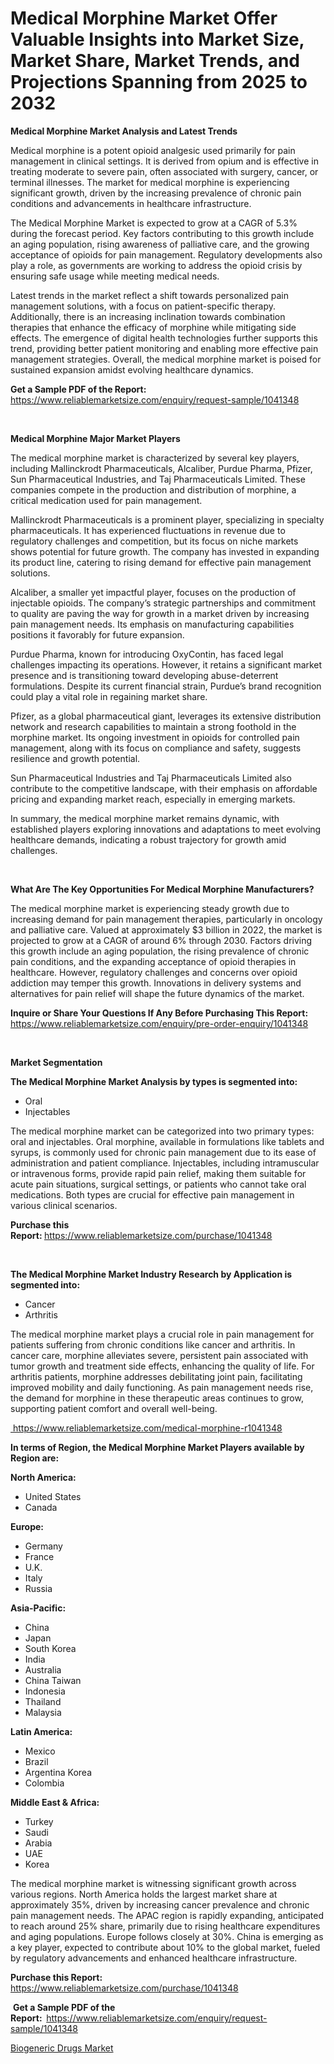 <p><h1>Medical Morphine Market Offer Valuable Insights into Market Size, Market Share, Market Trends, and Projections Spanning from 2025 to 2032</h1></p><p><strong>Medical Morphine Market Analysis and Latest Trends</strong></p>
<p><p>Medical morphine is a potent opioid analgesic used primarily for pain management in clinical settings. It is derived from opium and is effective in treating moderate to severe pain, often associated with surgery, cancer, or terminal illnesses. The market for medical morphine is experiencing significant growth, driven by the increasing prevalence of chronic pain conditions and advancements in healthcare infrastructure. </p><p>The Medical Morphine Market is expected to grow at a CAGR of 5.3% during the forecast period. Key factors contributing to this growth include an aging population, rising awareness of palliative care, and the growing acceptance of opioids for pain management. Regulatory developments also play a role, as governments are working to address the opioid crisis by ensuring safe usage while meeting medical needs.</p><p>Latest trends in the market reflect a shift towards personalized pain management solutions, with a focus on patient-specific therapy. Additionally, there is an increasing inclination towards combination therapies that enhance the efficacy of morphine while mitigating side effects. The emergence of digital health technologies further supports this trend, providing better patient monitoring and enabling more effective pain management strategies. Overall, the medical morphine market is poised for sustained expansion amidst evolving healthcare dynamics.</p></p>
<p><strong>Get a Sample PDF of the Report:&nbsp;</strong> <a href="https://www.reliablemarketsize.com/enquiry/request-sample/1041348?utm_campaign=2634&utm_medium=2&utm_source=Github&utm_content=ia&utm_term=08032025&utm_id=medical-morphine">https://www.reliablemarketsize.com/enquiry/request-sample/1041348</a></p>
<p>&nbsp;</p>
<p><strong>Medical Morphine Major Market Players</strong></p>
<p><p>The medical morphine market is characterized by several key players, including Mallinckrodt Pharmaceuticals, Alcaliber, Purdue Pharma, Pfizer, Sun Pharmaceutical Industries, and Taj Pharmaceuticals Limited. These companies compete in the production and distribution of morphine, a critical medication used for pain management.</p><p>Mallinckrodt Pharmaceuticals is a prominent player, specializing in specialty pharmaceuticals. It has experienced fluctuations in revenue due to regulatory challenges and competition, but its focus on niche markets shows potential for future growth. The company has invested in expanding its product line, catering to rising demand for effective pain management solutions.</p><p>Alcaliber, a smaller yet impactful player, focuses on the production of injectable opioids. The company’s strategic partnerships and commitment to quality are paving the way for growth in a market driven by increasing pain management needs. Its emphasis on manufacturing capabilities positions it favorably for future expansion.</p><p>Purdue Pharma, known for introducing OxyContin, has faced legal challenges impacting its operations. However, it retains a significant market presence and is transitioning toward developing abuse-deterrent formulations. Despite its current financial strain, Purdue’s brand recognition could play a vital role in regaining market share.</p><p>Pfizer, as a global pharmaceutical giant, leverages its extensive distribution network and research capabilities to maintain a strong foothold in the morphine market. Its ongoing investment in opioids for controlled pain management, along with its focus on compliance and safety, suggests resilience and growth potential.</p><p>Sun Pharmaceutical Industries and Taj Pharmaceuticals Limited also contribute to the competitive landscape, with their emphasis on affordable pricing and expanding market reach, especially in emerging markets.</p><p>In summary, the medical morphine market remains dynamic, with established players exploring innovations and adaptations to meet evolving healthcare demands, indicating a robust trajectory for growth amid challenges.</p></p>
<p>&nbsp;</p>
<p><strong>What Are The Key Opportunities For Medical Morphine Manufacturers?</strong></p>
<p><p>The medical morphine market is experiencing steady growth due to increasing demand for pain management therapies, particularly in oncology and palliative care. Valued at approximately $3 billion in 2022, the market is projected to grow at a CAGR of around 6% through 2030. Factors driving this growth include an aging population, the rising prevalence of chronic pain conditions, and the expanding acceptance of opioid therapies in healthcare. However, regulatory challenges and concerns over opioid addiction may temper this growth. Innovations in delivery systems and alternatives for pain relief will shape the future dynamics of the market.</p></p>
<p><strong>Inquire or Share Your Questions If Any Before Purchasing This Report:</strong> <a href="https://www.reliablemarketsize.com/enquiry/pre-order-enquiry/1041348?utm_campaign=2634&utm_medium=2&utm_source=Github&utm_content=ia&utm_term=08032025&utm_id=medical-morphine">https://www.reliablemarketsize.com/enquiry/pre-order-enquiry/1041348</a></p>
<p>&nbsp;</p>
<p><strong>Market Segmentation</strong></p>
<p><strong>The Medical Morphine Market Analysis by types is segmented into:</strong></p>
<p><ul><li>Oral</li><li>Injectables</li></ul></p>
<p><p>The medical morphine market can be categorized into two primary types: oral and injectables. Oral morphine, available in formulations like tablets and syrups, is commonly used for chronic pain management due to its ease of administration and patient compliance. Injectables, including intramuscular or intravenous forms, provide rapid pain relief, making them suitable for acute pain situations, surgical settings, or patients who cannot take oral medications. Both types are crucial for effective pain management in various clinical scenarios.</p></p>
<p><strong>Purchase this Report:&nbsp;</strong><a href="https://www.reliablemarketsize.com/purchase/1041348?utm_campaign=2634&utm_medium=2&utm_source=Github&utm_content=ia&utm_term=08032025&utm_id=medical-morphine">https://www.reliablemarketsize.com/purchase/1041348</a></p>
<p>&nbsp;</p>
<p><strong>The Medical Morphine Market Industry Research by Application is segmented into:</strong></p>
<p><ul><li>Cancer</li><li>Arthritis</li></ul></p>
<p><p>The medical morphine market plays a crucial role in pain management for patients suffering from chronic conditions like cancer and arthritis. In cancer care, morphine alleviates severe, persistent pain associated with tumor growth and treatment side effects, enhancing the quality of life. For arthritis patients, morphine addresses debilitating joint pain, facilitating improved mobility and daily functioning. As pain management needs rise, the demand for morphine in these therapeutic areas continues to grow, supporting patient comfort and overall well-being.</p></p>
<p><a href="https://www.reliablemarketsize.com/medical-morphine-r1041348?utm_campaign=2634&utm_medium=2&utm_source=Github&utm_content=ia&utm_term=08032025&utm_id=medical-morphine">&nbsp;https://www.reliablemarketsize.com/medical-morphine-r1041348</a></p>
<p><strong>In terms of Region, the Medical Morphine Market Players available by Region are:</strong></p>
<p>
    <p> <strong> North America: </strong>
        <ul>
            <li>United States</li>
            <li>Canada</li>
        </ul>
        </p> 
    <p> <strong> Europe: </strong>
        <ul>
            <li>Germany</li>
            <li>France</li>
            <li>U.K.</li>
            <li>Italy</li>
            <li>Russia</li>
        </ul>
        </p> 
    <p> <strong> Asia-Pacific: </strong>
        <ul>
            <li>China</li>
            <li>Japan</li>
            <li>South Korea</li>
            <li>India</li>
            <li>Australia</li>
            <li>China Taiwan</li>
            <li>Indonesia</li>
            <li>Thailand</li>
            <li>Malaysia</li>
        </ul>
        </p> 
    <p> <strong> Latin America: </strong>
        <ul>
            <li>Mexico</li>
            <li>Brazil</li>
            <li>Argentina Korea</li>
            <li>Colombia</li>
        </ul>
        </p> 
    <p> <strong> Middle East & Africa: </strong>
        <ul>
            <li>Turkey</li>
            <li>Saudi</li>
            <li>Arabia</li>
            <li>UAE</li>
            <li>Korea</li>
        </ul>
    </p>
    </p>
<p><p>The medical morphine market is witnessing significant growth across various regions. North America holds the largest market share at approximately 35%, driven by increasing cancer prevalence and chronic pain management needs. The APAC region is rapidly expanding, anticipated to reach around 25% share, primarily due to rising healthcare expenditures and aging populations. Europe follows closely at 30%. China is emerging as a key player, expected to contribute about 10% to the global market, fueled by regulatory advancements and enhanced healthcare infrastructure.</p></p>
<p><strong>Purchase this Report: </strong><a href="https://www.reliablemarketsize.com/purchase/1041348?utm_campaign=2634&utm_medium=2&utm_source=Github&utm_content=ia&utm_term=08032025&utm_id=medical-morphine">https://www.reliablemarketsize.com/purchase/1041348</a></p>
<p>&nbsp;<strong>Get a Sample PDF of the Report:&nbsp;&nbsp;</strong><a href="https://www.reliablemarketsize.com/enquiry/request-sample/1041348?utm_campaign=2634&utm_medium=2&utm_source=Github&utm_content=ia&utm_term=08032025&utm_id=medical-morphine">https://www.reliablemarketsize.com/enquiry/request-sample/1041348</a></p>
<p><strong></strong></p>
<p><p><a href="https://github.com/AlisaRowe24/Market-Research-Report-List-1/blob/main/biogeneric-drugs-market.md?utm_campaign=2634&utm_medium=2&utm_source=Github&utm_content=ia&utm_term=08032025&utm_id=medical-morphine">Biogeneric Drugs Market</a></p></p>